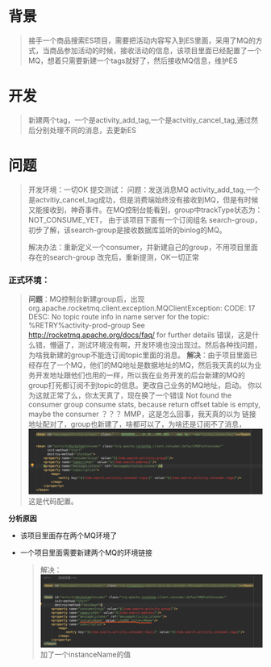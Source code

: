 # 背景

> 接手一个商品搜索ES项目，需要把活动内容写入到ES里面，采用了MQ的方式，当商品参加活动的时候，接收活动的信息，该项目里面已经配置了一个MQ，想着只需要新建一个tags就好了，然后接收MQ信息，维护ES

# 开发

> 新建两个tag，一个是activity_add_tag,一个是actvitiy_cancel_tag,通过然后分别处理不同的消息，去更新ES

# 问题

> 开发环境：一切OK
> 提交测试：
> 问题：发送消息MQ activity_add_tag,一个是actvitiy_cancel_tag成功，但是消费端始终没有接收到MQ，但是有时候又能接收到，神奇事件。在MQ控制台能看到，group中trackType状态为：NOT_CONSUME_YET，
> 由于该项目下面有一个订阅组名 search-group，初步了解，该search-group是接收数据库监听的binlog的MQ。
>
> 解决办法：重新定义一个consumer，并新建自己的group，不用项目里面存在的search-group
> 改完后，重新提测，OK一切正常


### 正式环境：

> **问题**：MQ控制台新建group后，出现org.apache.rocketmq.client.exception.MQClientException: CODE: 17 DESC: No topic route info in name server for the topic: %RETRY%activity-prod-group See http://rocketmq.apache.org/docs/faq/ for further details 错误，这是什么错，懵逼了，测试环境没有啊，开发环境也没出现过。然后各种找问题，为啥我新建的group不能连订阅topic里面的消息。
> **解决**：由于项目里面已经存在了一个MQ，他们的MQ地址是数据地址的MQ，然后我天真的以为业务开发地址跟他们也用的一样，所以我在业务开发的后台新建的MQ的group打死都订阅不到topic的信息。更改自己业务的MQ地址，启动。 你以为这就正常了么，你太天真了，现在换了一个错误
> Not found the consumer group consume stats, because return offset table is empty, maybe the consumer
> ？？？ MMP，这是怎么回事，我天真的以为 链接地址配对了，group也新建了，啥都可以了，为啥还是订阅不了消息，
> ![avatar](../staticFile/mq事故.jpg) 这是代码配置。
>

**分析原因**

* 该项目里面存在两个MQ环境了

* 一个项目里面需要新建两个MQ的环境链接

  > 解决：
  > ![avatar](../staticFile/mq事故解决.png)
  > 加了一个instanceName的值 